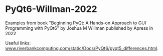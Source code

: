# PyQt6-Willman-2022
Examples from book "Beginning PyQt: A Hands-on Approach to GUI Programming with PyQt6" by Joshua M Willman published by Apress in 2022

Useful links:
www.riverbankcomputing.com/static/Docs/PyQt6/pyqt5_differences.html.